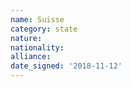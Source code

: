 ```yaml
---
name: Suisse
category: state
nature: 
nationality: 
alliance: 
date_signed: '2018-11-12'
---
```

    